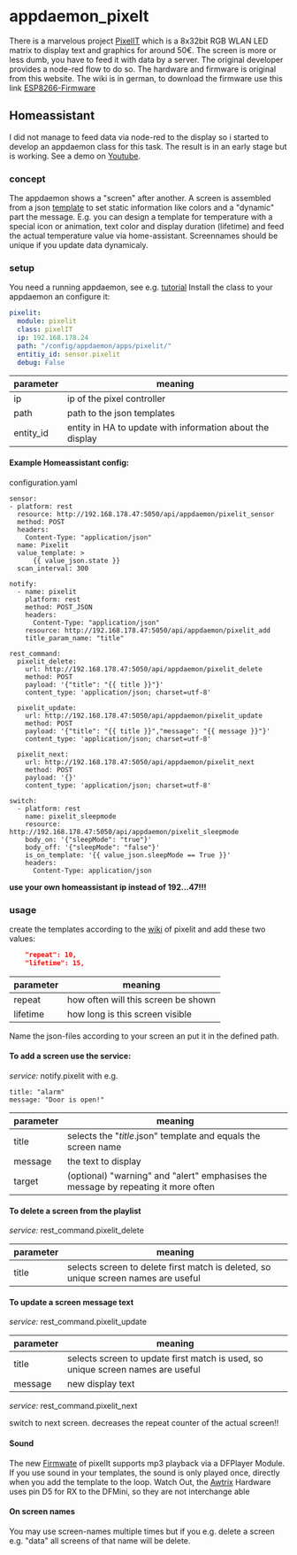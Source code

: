 # appdaemon_pixelt
There is a marvelous project [PixelIT](https://www.bastelbunker.de/pixel-it/) which is a 8x32bit RGB WLAN LED matrix to display text and graphics for around 50€. The screen is more or less dumb, you have to feed it with data by a server.
The original developer provides a node-red flow to do so. The hardware and firmware is original from this website.
The wiki is in german, to download the firmware use this link [ESP8266-Firmware](https://www.bastelbunker.de/wp-content/uploads/PixelIt.zip)

## Homeassistant
I did not manage to feed data via node-red to the display so i started to develop an appdaemon class for this task. The result is in an early stage but is working. See a demo on [Youtube](https://youtu.be/CrZR8chQrP4).

### concept

The appdaemon shows a "screen" after another. A screen is assembled from a json [template](https://wiki.dietru.de/books/pixel-it/page/apiscreen) to set static information like colors and a "dynamic" part the message. E.g. you can design a template for temperature with a special icon or animation, text color and display duration (lifetime) and feed the actual temperature value via home-assistant. Screennames should be unique if you update data dynamicaly.

### setup
You need a running appdaemon, see e.g. [tutorial](https://webworxshop.com/getting-started-with-appdaemon-for-home-assistant/)
Install the class to  your appdaemon an configure it:

```yaml
pixelit:
  module: pixelit
  class: pixelIT
  ip: 192.168.178.24
  path: "/config/appdaemon/apps/pixelit/"
  entitiy_id: sensor.pixelit
  debug: False
```
parameter | meaning
----------|----------
ip|ip of the pixel controller
path|path to the json templates
entity_id| entity in HA to update with information about the display

#### Example Homeassistant config:
configuration.yaml
```
sensor:
- platform: rest
  resource: http://192.168.178.47:5050/api/appdaemon/pixelit_sensor
  method: POST
  headers:
    Content-Type: "application/json"
  name: Pixelit
  value_template: > 
      {{ value_json.state }}
  scan_interval: 300

notify:
  - name: pixelit
    platform: rest
    method: POST_JSON
    headers:
      Content-Type: "application/json"
    resource: http://192.168.178.47:5050/api/appdaemon/pixelit_add
    title_param_name: "title"

rest_command:
  pixelit_delete:
    url: http://192.168.178.47:5050/api/appdaemon/pixelit_delete
    method: POST
    payload: '{"title": "{{ title }}"}'
    content_type: 'application/json; charset=utf-8'

  pixelit_update:
    url: http://192.168.178.47:5050/api/appdaemon/pixelit_update
    method: POST
    payload: '{"title": "{{ title }}","message": "{{ message }}"}'
    content_type: 'application/json; charset=utf-8'

  pixelit_next:
    url: http://192.168.178.47:5050/api/appdaemon/pixelit_next
    method: POST
    payload: '{}'
    content_type: 'application/json; charset=utf-8'

switch:
  - platform: rest
    name: pixelit_sleepmode
    resource: http://192.168.178.47:5050/api/appdaemon/pixelit_sleepmode
    body_on: '{"sleepMode": "true"}'
    body_off: '{"sleepMode": "false"}'
    is_on_template: '{{ value_json.sleepMode == True }}'
    headers:
      Content-Type: application/json
```
**use your own homeassistant ip instead of 192...47!!!**

### usage

create the templates according to the [wiki](https://wiki.dietru.de/books/pixel-it/page/apiscreen) of pixelit and add these two values:

```json
    "repeat": 10,
    "lifetime": 15,
 ```
parameter | meaning
----------|----------
repeat|how often will this screen be shown
lifetime|how long is this screen visible

Name the json-files according to your screen an put it in the defined path.

#### To add a screen use the service:

*service:* notify.pixelit
with e.g.
```
title: "alarm"
message: "Door is open!"
```
parameter | meaning
----------|----------
title|selects the "*title*.json" template and equals the screen name
message|the text to display
target| (optional) "warning" and "alert" emphasises the message by repeating it more often

#### To delete a screen from the playlist

*service:* rest_command.pixelit_delete

parameter | meaning
----------|----------
title|selects screen to delete first match is deleted, so unique screen names are useful

#### To update a screen message text

*service:* rest_command.pixelit_update

parameter | meaning
----------|----------
title|selects screen to update first match is used, so unique screen names are useful
message| new display text


*service:* rest_command.pixelit_next

switch to next screen. decreases the repeat counter of the actual screen!!

#### Sound

The new [Firmwate](https://www.bastelbunker.de/wp-content/uploads/PixelIt.zip) of pixelIt supports mp3 playback via a DFPlayer Module. If you use sound in your templates, the sound is only played once, directly when you add the template to the loop.
Watch Out, the [Awtrix](https://blueforcer.de/awtrix-2-0/) Hardware uses pin D5 for RX to the DFMini, so they are not interchange able

#### On screen names

You may use screen-names multiple times but if you e.g. delete a screen e.g. "data" all screens of that name will be delete.